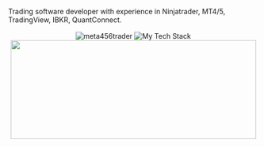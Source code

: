 Trading software developer with experience in Ninjatrader, MT4/5, TradingView, IBKR, QuantConnect.

<div align="center">
<!--
<a href="#">
  <img height=200 align="center" src="https://github-readme-stats.vercel.app/api?username=meta456trader&count_private=true&show_icons=true&theme=radical&hide_border=true&hide_rank=true&layout=compact" />
</a>
-->



<img  align="center" src="https://github-readme-streak-stats.herokuapp.com/?user=meta456trader&theme=radical&hide_border=true" alt="meta456trader" />
<img  align="center" src="https://github-readme-tech-stack.vercel.app/api/cards?showBorder=false&lineCount=4&bg=%23141321&titleColor=%23c4336e&line1=NT8%2CNT8%2CF7DF1E%3BMQL45%2CMQL45%2CF7DF1E%3BPINESCRIPT%2CPINESCRIPT%2CF7DF1E%3BcTrader%2CcTrader%2CF7DF1E%3BamiBroker%2CamiBroker%2CF7DF1E%3B&line2=mongodb%2Cmongodb%2C47A248%3Bexpress%2Cexpress%2C000000%3Breact%2Creact%2C61DAFB%3Bnode.js%2Cnode%2C4b893e%3B&line3=next.js%2Cnext%2C000000%3Btailwindcss%2Ctalwind%2C06B6D4%3Bpostgresql%2Cpostgre%2C4169E1%3Bdotnet%2C.net%2C512BD4%3B&line4=javascript%2Cjavascript%2CF7DF1E%3Btypescript%2Ctypescript%2C3178C6%3Bcsharp%2Ccs%2C512BD4%3Bgit%2Cgit%2CF05032%3B" alt="My Tech Stack" />
<img height=200 width=495 align="center" src="https://github-readme-stats.vercel.app/api/top-langs/?username=meta456trader&layout=compact&theme=radical&size_weight=0.5&count_weight=0.5&hide_border=true&hide=php" />

</div>
